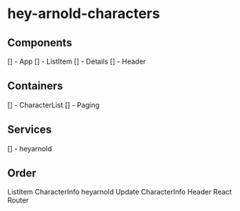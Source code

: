 # hey-arnold-characters

## Components
[] - App
[] - ListItem
[] - Details
[] - Header

## Containers
[] - CharacterList
[] - Paging

## Services
[] - heyarnold


## Order
ListItem
CharacterInfo
heyarnold
Update CharacterInfo
Header
React Router